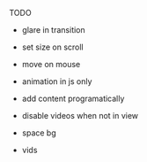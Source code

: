 TODO

- glare in transition
- set size on scroll
- move on mouse
- animation in js only
- add content programatically
- disable videos when not in view

- space bg
- vids
